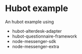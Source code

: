 # Hubot example

An hubot example using
* hubot-alterdesk-adapter
* hubot-questionnaire-framework
* node-messenger-sdk
* node-messenger-extra

